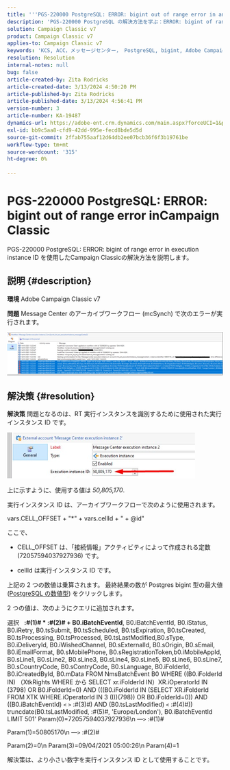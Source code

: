 ```yaml
---
title: '''PGS-220000 PostgreSQL: ERROR: bigint out of range error in an reange''Campaign Classic'''
description: 'PGS-220000 PostgreSQL の解決方法を学ぶ：ERROR: bigint of range error in errorCampaign Classic'
solution: Campaign Classic v7
product: Campaign Classic v7
applies-to: Campaign Classic v7
keywords: 'KCS, ACC，メッセージセンター， PostgreSQL, bigint, Adobe Campaign Classic v7, PGS-220000, ERROR: bigint out of range, troubleshooting'
resolution: Resolution
internal-notes: null
bug: false
article-created-by: Zita Rodricks
article-created-date: 3/13/2024 4:50:20 PM
article-published-by: Zita Rodricks
article-published-date: 3/13/2024 4:56:41 PM
version-number: 3
article-number: KA-19487
dynamics-url: https://adobe-ent.crm.dynamics.com/main.aspx?forceUCI=1&pagetype=entityrecord&etn=knowledgearticle&id=f1155bc4-59e1-ee11-904d-6045bd0065b6
exl-id: bb9c5aa8-cfd9-42dd-995e-fecd8bde5d5d
source-git-commit: 2ffab755aaf12d64db2ee07bcb36f6f3b19761be
workflow-type: tm+mt
source-wordcount: '315'
ht-degree: 0%

---
```


# PGS-220000 PostgreSQL: ERROR: bigint out of range error inCampaign Classic


PGS-220000 PostgreSQL: ERROR: bigint of range error in execution instance ID を使用したCampaign Classicの解決方法を説明します。

## 説明 {#description}


<b>環境</b>
Adobe Campaign Classic v7

<b>問題</b>
Message Center のアーカイブワークフロー (mcSynch) で次のエラーが実行されます。

![](assets/___f3155bc4-59e1-ee11-904d-6045bd0065b6___.png)




## 解決策 {#resolution}


<b>解決策</b>
問題となるのは、RT 実行インスタンスを識別するために使用された実行インスタンス ID です。

![](assets/b19e48ed-65d1-ec11-a7b5-00224809c556.png)

上に示すように、使用する値は *50,805,170*.

実行インスタンス ID は、アーカイブワークフローで次のように使用されます。

vars.CELL_OFFSET + &quot;\*&quot; + vars.cellId + &quot; + @id&quot;

ここで、

- CELL_OFFSET は、「接続情報」アクティビティによって作成される定数 (72057594037927936) です。

- cellId は実行インスタンス ID です。

上記の 2 つの数値は乗算されます。 最終結果の数が Postgres bigint 型の最大値 ([PostgreSQL の数値型](https://www.postgresql.org/docs/10/datatype-numeric.html)) をクリックします。

2 つの値は、次のようにクエリに追加されます。

選択   <b>:#(1)# \* :#(2)# + B0.iBatchEventId</b>, B0.iBatchEventId, B0.iStatus, B0.iRetry, B0.tsSubmit, B0.tsScheduled, B0.tsExpiration, B0.tsCreated, B0.tsProcessing, B0.tsProcessed, B0.tsLastModified,B0.sType, B0.iDeliveryId, B0.iWishedChannel, B0.sExternalId, B0.sOrigin, B0.sEmail, B0.iEmailFormat, B0.sMobilePhone, B0.sRegistrationToken,b0.iMobileAppId, B0.sLine1, B0.sLine2, B0.sLine3, B0.sLine4, B0.sLine5, B0.sLine6, B0.sLine7, B0.sCountryCode, B0.sContryCode, B0.sLanguage, B0.iFolderId, B0.iCreatedById, B0.mData FROM NmsBatchEvent B0 WHERE ((B0.iFolderId IN) （XtkRights WHERE から SELECT xr.iFolderId IN）XR.iOperatorId IN (3798) OR B0.iFolderId=0) AND (((B0.iFolderId IN (SELECT XR.iFolderId FROM XTK WHERE.iOperatorId IN 3 (I))(798)) OR B0.iFolderId=0)) AND ((B0.iBatchEventId) `<` `>`  :#(3)#) AND (B0.tsLastModified) `<`  :#(4)#)) truncdate(B0.tsLastModified, :#(5)#, &#39;Europe/London&#39;), B0.iBatchEventId LIMIT 501&#39; Param(0)=72057594037927936\n —`>`  :#(1)#

Param(1)=50805170\n —`>`  :#(2)#

Param(2)=0\n Param(3)=09/04/2021 05:00:26\n Param(4)=1

解決策は、より小さい数字を実行インスタンス ID として使用することです。
